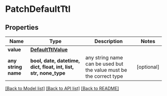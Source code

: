 # PatchDefaultTtl


## Properties
Name | Type | Description | Notes
------------ | ------------- | ------------- | -------------
**value** | [**DefaultTtlValue**](DefaultTtlValue.md) |  | 
**any string name** | **bool, date, datetime, dict, float, int, list, str, none_type** | any string name can be used but the value must be the correct type | [optional]

[[Back to Model list]](../README.md#documentation-for-models) [[Back to API list]](../README.md#documentation-for-api-endpoints) [[Back to README]](../README.md)


